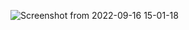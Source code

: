 ![Screenshot from 2022-09-16 15-01-18](https://user-images.githubusercontent.com/75749790/190634476-7aa3b46b-8bc2-4975-af08-d1f2161236ed.png)
